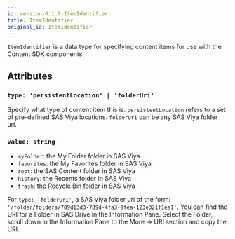 ```yaml
---
id: version-0.1.0-ItemIdentifier
title: ItemIdentifier
original_id: ItemIdentifier
---
```


`ItemIdentifier` is a data type for specifying content items for use with the Content SDK components.

## Attributes

### `type: 'persistentLocation' | 'folderUri'`

Specify what type of content item this is. `persistentLocation` refers to a set of pre-defined SAS Viya locations. `folderUri` can be any SAS Viya folder uri.

### `value: string`


- `myFolder`: the My Folder folder in SAS Viya
- `favorites`: the My Favorites folder in SAS Viya
- `root`: the SAS Content folder in SAS Viya
- `history`: the Recents folder in SAS Viya
- `trash`: the Recycle Bin folder in SAS Viya

For `type: 'folderUri'`, a SAS Viya folder uri of the form: `'/folder/folders/789d13d3-789d-4fa3-9fea-123e321f1ea1'`. You can find the URI for a Folder in SAS Drive in the Information Pane. Select the Folder, scroll down in the Information Pane to the More -> URI section and copy the URI.
